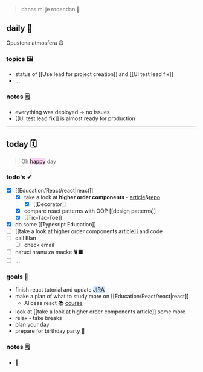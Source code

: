 > danas mi je rodendan 🎂

## daily 👋
Opustena atmosfera 😄

### topics 🖼
- status of [[Use lead for project creation]] and [[UI test lead fix]]
- ...

### notes 🗒
- everything was deployed -> no issues
- [[UI test lead fix]] is almost ready for production

---

## today 🗓
> Oh <mark style="background: #FFB8EBA6;">happy</mark> day

### todo's ✔
- [x] [[Education/React/react|react]]
	- [x] take a look at **higher order components** - [article](git@github.com:aviv-vladimirsedlar/higher-order-react-components-demo.git)&[repo](https://github.com/aviv-vladimirsedlar/higher-order-react-components-demo)
		- [x] [[Decorator]]
	- [x] compare react patterns with OOP [[design patterns]]
	- [x] [[Tic-Tac-Toe]]
- [x] do some [[Typesript Education]] 
- [ ] [[take a look at higher order components article]] and code
- [ ] call Elan
	- [ ] check email
- [ ] naruci hranu za macke 🐈‍⬛
- [ ] ...

### goals 🏴
- finish react tutorial and update <mark style="background: #ADCCFFA6;">JIRA</mark>
- make a plan of what to study more on [[Education/React/react|react]]
	- Aliceas react 📚 [course](https://dontimitateunderstand.com/courses/enrolled/1842773)
- look at [[take a look at higher order components article]] some more
- relax - take breaks
- plan your day
- prepare for birthday party 🥳

### notes 🗒
- 🎂